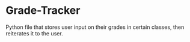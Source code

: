 # Grade-Tracker
Python file that stores user input on their grades in certain classes, then reiterates it to the user.
